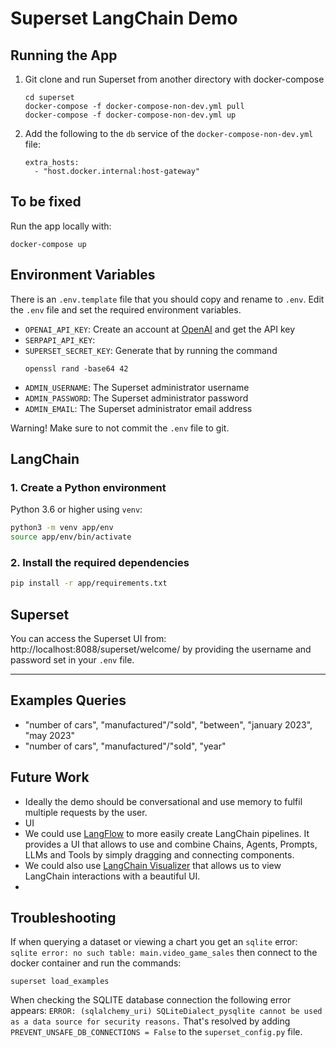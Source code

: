 # Superset LangChain Demo

## Running the App
1. Git clone and run Superset from another directory with docker-compose
   ```
   cd superset
   docker-compose -f docker-compose-non-dev.yml pull
   docker-compose -f docker-compose-non-dev.yml up
   ```
2. Add the following to the `db` service of the `docker-compose-non-dev.yml` file:
   ```
   extra_hosts:
     - "host.docker.internal:host-gateway"
   ```

## To be fixed
Run the app locally with:
```
docker-compose up
```

## Environment Variables
There is an `.env.template` file that you should copy and rename to `.env`.
Edit the `.env` file and set the required environment variables.

- `OPENAI_API_KEY`: Create an account at [OpenAI](https://platform.openai.com/) and get the API key
- `SERPAPI_API_KEY`: 
- `SUPERSET_SECRET_KEY`: Generate that by running the command
    ```shell
    openssl rand -base64 42
    ```
- `ADMIN_USERNAME`: The Superset administrator username
- `ADMIN_PASSWORD`: The Superset administrator password
- `ADMIN_EMAIL`: The Superset administrator email address

Warning! Make sure to not commit the `.env` file to git.


## LangChain

### 1. Create a Python environment
Python 3.6 or higher using `venv`:

``` bash
python3 -m venv app/env
source app/env/bin/activate
```

### 2. Install the required dependencies
``` bash
pip install -r app/requirements.txt
```


## Superset
You can access the Superset UI from: http://localhost:8088/superset/welcome/ by providing the username and password
set in your `.env` file.

---

## Examples Queries
- "number of cars", "manufactured"/"sold", "between", "january 2023", "may 2023"
- "number of cars", "manufactured"/"sold", "year"


## Future Work
- Ideally the demo should be conversational and use memory to fulfil multiple requests by the user.
- UI 
- We could use [LangFlow](https://github.com/logspace-ai/langflow) to more easily create LangChain pipelines. It provides 
  a UI that allows to use and combine Chains, Agents, Prompts, LLMs and Tools by simply dragging and connecting components. 
- We could also use [LangChain Visualizer](https://github.com/amosjyng/langchain-visualizer) that allows us to view
  LangChain interactions with a beautiful UI.
- 


## Troubleshooting
If when querying a dataset or viewing a chart you get an `sqlite` error: `sqlite error: no such table: main.video_game_sales`
then connect to the docker container and run the commands:
```
superset load_examples
```

When checking the SQLITE database connection the following error appears:
`ERROR: (sqlalchemy_uri) SQLiteDialect_pysqlite cannot be used as a data source for security reasons.`
That's resolved by adding `PREVENT_UNSAFE_DB_CONNECTIONS = False` to the `superset_config.py` file.
